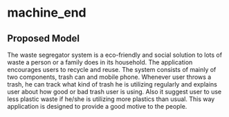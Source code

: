 # machine_end

## Proposed Model 

The waste segregator system is a eco-friendly and social solution to lots of waste a person or a family does in its household. The application encourages users to recycle and reuse. The system consists of mainly of two components, trash can and mobile phone. Whenever user throws a trash, he can track what kind of trash he is utilizing regularly and explains user about how good or bad trash user is using. Also it suggest user to use less plastic waste if he/she is utilizing more plastics than usual. This way application is designed to provide a good motive to the people.

